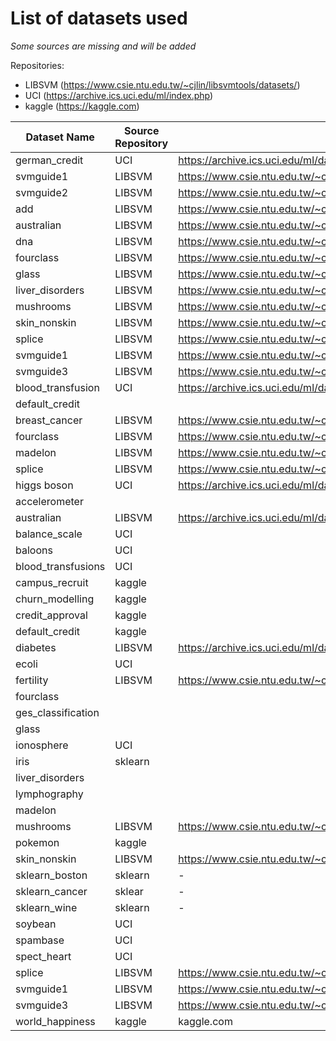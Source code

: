 # List of datasets used

*Some sources are missing and will be added*

Repositories:
- LIBSVM (https://www.csie.ntu.edu.tw/~cjlin/libsvmtools/datasets/)
- UCI (https://archive.ics.uci.edu/ml/index.php)
- kaggle (https://kaggle.com)

| Dataset Name | Source Repository | Source Link |
|---|---|---|
| german\_credit | UCI | https://archive.ics.uci.edu/ml/datasets/statlog+(german+credit+data) | 
| svmguide1 | LIBSVM | https://www.csie.ntu.edu.tw/~cjlin/libsvmtools/datasets/ |
| svmguide2 | LIBSVM | https://www.csie.ntu.edu.tw/~cjlin/libsvmtools/datasets/ |
| add | LIBSVM |  https://www.csie.ntu.edu.tw/~cjlin/libsvmtools/datasets/binary.html | 
| australian | LIBSVM |  https://www.csie.ntu.edu.tw/~cjlin/libsvmtools/datasets/binary.html | 
| dna | LIBSVM |  https://www.csie.ntu.edu.tw/~cjlin/libsvmtools/datasets/binary.html | 
| fourclass | LIBSVM |  https://www.csie.ntu.edu.tw/~cjlin/libsvmtools/datasets/binary.html | 
| glass| LIBSVM |  https://www.csie.ntu.edu.tw/~cjlin/libsvmtools/datasets/binary.html | 
| liver\_disorders | LIBSVM |  https://www.csie.ntu.edu.tw/~cjlin/libsvmtools/datasets/binary.html | 
| mushrooms | LIBSVM |  https://www.csie.ntu.edu.tw/~cjlin/libsvmtools/datasets/binary.html | 
| skin\_nonskin | LIBSVM |  https://www.csie.ntu.edu.tw/~cjlin/libsvmtools/datasets/binary.html | 
| splice | LIBSVM | https://www.csie.ntu.edu.tw/~cjlin/libsvmtools/datasets/binary.html | 
| svmguide1 | LIBSVM | https://www.csie.ntu.edu.tw/~cjlin/libsvmtools/datasets/binary.html | 
| svmguide3 | LIBSVM | https://www.csie.ntu.edu.tw/~cjlin/libsvmtools/datasets/binary.html | 
| blood_transfusion | UCI | https://archive.ics.uci.edu/ml/datasets/Blood+Transfusion+Service+Center |
| default_credit | | |
| breast_cancer | LIBSVM | https://www.csie.ntu.edu.tw/~cjlin/libsvmtools/datasets/binary.html#splice | 
| fourclass | LIBSVM | https://www.csie.ntu.edu.tw/~cjlin/libsvmtools/datasets/binary.html#splice | 
| madelon | LIBSVM | https://www.csie.ntu.edu.tw/~cjlin/libsvmtools/datasets/binary.html#splice | 
| splice | LIBSVM | https://www.csie.ntu.edu.tw/~cjlin/libsvmtools/datasets/binary.html#splice | 
| higgs boson | UCI | https://archive.ics.uci.edu/ml/datasets/HIGGS | 
| accelerometer | | | 
| australian | LIBSVM |https://archive.ics.uci.edu/ml/datasets/HIGGS | 
| balance_scale | UCI| | 
| baloons |UCI | | 
| blood_transfusions | UCI| | 
| campus_recruit | kaggle| | 
| churn_modelling |kaggle | | 
| credit_approval | kaggle| | 
| default_credit | kaggle| | 
| diabetes | LIBSVM| https://archive.ics.uci.edu/ml/datasets/HIGGS| 
| ecoli | UCI | | 
| fertility | LIBSVM |https://www.csie.ntu.edu.tw/~cjlin/libsvmtools/datasets/ | 
| fourclass | | | 
| ges_classification | | | 
| glass | | | 
| ionosphere | UCI | | 
| iris | sklearn | | 
| liver_disorders | | | 
| lymphography | | | 
| madelon | | | 
| mushrooms | LIBSVM|  https://www.csie.ntu.edu.tw/~cjlin/libsvmtools/datasets/| 
| pokemon | kaggle | | 
| skin_nonskin | LIBSVM| https://www.csie.ntu.edu.tw/~cjlin/libsvmtools/datasets/| 
| sklearn_boston | sklearn | - | 
| sklearn_cancer | sklear | - | 
| sklearn_wine | sklearn| -| 
| soybean | UCI | | 
| spambase | UCI | | 
| spect_heart | UCI | | 
| splice | LIBSVM |https://www.csie.ntu.edu.tw/~cjlin/libsvmtools/datasets/ | 
| svmguide1 | LIBSVM | https://www.csie.ntu.edu.tw/~cjlin/libsvmtools/datasets/ | 
| svmguide3 | LIBSVM | https://www.csie.ntu.edu.tw/~cjlin/libsvmtools/datasets/ | 
| world_happiness |kaggle | kaggle.com| 
